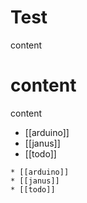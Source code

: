 # Test

content

# content

content

* [[arduino]]
* [[janus]]
* [[todo]]


```
* [[arduino]]
* [[janus]]
* [[todo]]
```
